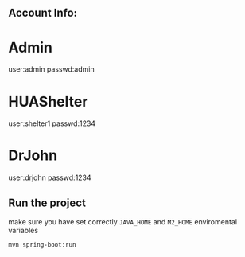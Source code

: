 ## Account Info:
# Admin
user:admin 
passwd:admin
# HUAShelter
user:shelter1
passwd:1234
# DrJohn
user:drjohn
passwd:1234
## Run the project
make sure you have set correctly ``JAVA_HOME`` and ``M2_HOME`` enviromental variables
```bash
mvn spring-boot:run
```
